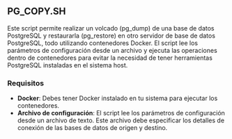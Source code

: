 ## PG_COPY.SH

Este script permite realizar un volcado (pg_dump) de una base de datos PostgreSQL y restaurarla (pg_restore) en otro servidor de base de datos PostgreSQL, todo utilizando contenedores Docker. El script lee los parámetros de configuración desde un archivo y ejecuta las operaciones dentro de contenedores para evitar la necesidad de tener herramientas PostgreSQL instaladas en el sistema host.

### Requisitos

* **Docker**: Debes tener Docker instalado en tu sistema para ejecutar los contenedores.
*  **Archivo de configuración**: El script lee los parámetros de configuración desde un archivo de texto. Este archivo debe especificar los detalles de conexión de las bases de datos de origen y destino.